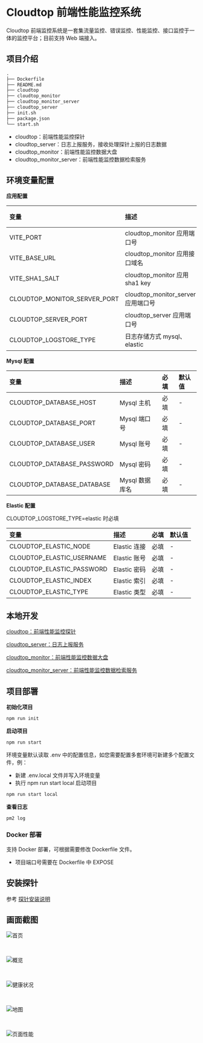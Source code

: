 # Cloudtop 前端性能监控系统

Cloudtop 前端监控系统是一套集流量监控、错误监控、性能监控、接口监控于一体的监控平台；目前支持 Web 端接入。

## 项目介绍

```txt
.
├── Dockerfile
├── README.md
├── cloudtop
├── cloudtop_monitor
├── cloudtop_monitor_server
├── cloudtop_server
├── init.sh
├── package.json
└── start.sh
```

- cloudtop：前端性能监控探针
- cloudtop_server：日志上报服务，接收处理探针上报的日志数据
- cloudtop_monitor：前端性能监控数据大盘
- cloudtop_monitor_server：前端性能监控数据检索服务

## 环境变量配置

**应用配置**

| 变量                         | 描述                               | 必填 | 默认值   |
| :--------------------------- | :--------------------------------- | :--- | :------- |
| VITE_PORT                    | cloudtop_monitor 应用端口号        | 可选 | 8000     |
| VITE_BASE_URL                | cloudtop_monitor 应用接口域名      | 必填 |          |
| VITE_SHA1_SALT               | cloudtop_monitor 应用 sha1 key     | 可选 | 代码指定 |
| CLOUDTOP_MONITOR_SERVER_PORT | cloudtop_monitor_server 应用端口号 | 可选 | 3100     |
| CLOUDTOP_SERVER_PORT         | cloudtop_server 应用端口号         | 可选 | 3000     |
| CLOUDTOP_LOGSTORE_TYPE       | 日志存储方式 mysql、elastic        | 可选 | mysql    |

**Mysql 配置**

| 变量                       | 描述           | 必填 | 默认值 |
| :------------------------- | :------------- | :--- | :----- |
| CLOUDTOP_DATABASE_HOST     | Mysql 主机     | 必填 | -      |
| CLOUDTOP_DATABASE_PORT     | Mysql 端口号   | 必填 | -      |
| CLOUDTOP_DATABASE_USER     | Mysql 账号     | 必填 | -      |
| CLOUDTOP_DATABASE_PASSWORD | Mysql 密码     | 必填 | -      |
| CLOUDTOP_DATABASE_DATABASE | Mysql 数据库名 | 必填 | -      |

**Elastic 配置**

CLOUDTOP_LOGSTORE_TYPE=elastic 时必填

| 变量                      | 描述         | 必填 | 默认值 |
| :------------------------ | :----------- | :--- | :----- |
| CLOUDTOP_ELASTIC_NODE     | Elastic 连接 | 必填 | -      |
| CLOUDTOP_ELASTIC_USERNAME | Elastic 账号 | 必填 | -      |
| CLOUDTOP_ELASTIC_PASSWORD | Elastic 密码 | 必填 | -      |
| CLOUDTOP_ELASTIC_INDEX    | Elastic 索引 | 必填 | -      |
| CLOUDTOP_ELASTIC_TYPE     | Elastic 类型 | 必填 | -      |

## 本地开发

[cloudtop：前端性能监控探针](/cloudtop/README.md)

[cloudtop_server：日志上报服务](/cloudtop_server/README.md)

[cloudtop_monitor：前端性能监控数据大盘](/cloudtop_monitor/README.md)

[cloudtop_monitor_server：前端性能监控数据检索服务](/cloudtop_monitor_server/README.md)

## 项目部署

**初始化项目**

```bash
npm run init
```

**启动项目**

```bash
npm run start
```

环境变量默认读取 .env 中的配置信息，如您需要配置多套环境可新建多个配置文件，例：

- 新建 .env.local 文件并写入环境变量
- 执行 npm run start local 启动项目

```bash
npm run start local
```

**查看日志**

```bash
pm2 log
```

### Docker 部署

支持 Docker 部署，可根据需要修改 Dockerfile 文件。

- 项目端口号需要在 Dockerfile 中 EXPOSE

## 安装探针

参考 [探针安装说明](/cloudtop/packages/cloudtop/README.md)

## 画面截图

![首页](https://github.com/zhedh/netresource/blob/5b19826cccd3f4fb59fb117f7b3487ef84f77a9a/images/cloudtop/home.png)

<br/>

![概览](https://github.com/zhedh/netresource/blob/5b19826cccd3f4fb59fb117f7b3487ef84f77a9a/images/cloudtop/overview.png)

<br/>

![健康状况](https://github.com/zhedh/netresource/blob/5b19826cccd3f4fb59fb117f7b3487ef84f77a9a/images/cloudtop/health.png)

<br/>

![地图](https://github.com/zhedh/netresource/blob/5b19826cccd3f4fb59fb117f7b3487ef84f77a9a/images/cloudtop/map.png)

<br/>

![页面性能](https://github.com/zhedh/netresource/blob/5b19826cccd3f4fb59fb117f7b3487ef84f77a9a/images/cloudtop/performance.png)
